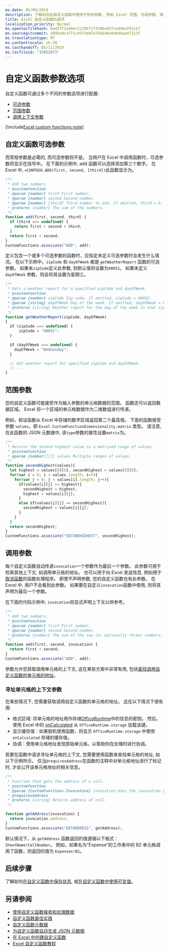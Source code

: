 ```yaml
---
ms.date: 05/09/2019
description: 了解如何在自定义函数中使用不同的参数, 例如 Excel 范围、可选参数、调用上下文等。
title: Excel 自定义函数的选项
localization_priority: Normal
ms.openlocfilehash: ba437f3a49ec3129b72f3396e85fcbd46af82cb7
ms.sourcegitcommit: a99be9c4771c45f3e07e781646e0e649aa47213f
ms.translationtype: MT
ms.contentlocale: zh-CN
ms.lasthandoff: 05/11/2019
ms.locfileid: "33952073"
---
```

# <a name="custom-functions-parameter-options"></a>自定义函数参数选项

自定义函数可通过多个不同的参数选项进行配置:
- [可选参数](#custom-functions-optional-parameters)
- [范围参数](#range-parameters)
- [调用上下文参数](#invocation-parameter)

[!include[Excel custom functions note](../includes/excel-custom-functions-note.md)]

## <a name="custom-functions-optional-parameters"></a>自定义函数可选参数

而常规参数是必需的, 而可选参数则不是。 当用户在 Excel 中调用函数时，可选参数将显示在括号中。 在下面的示例中, add 函数可以选择添加第三个数字。 在 Excel 中, `=CONTOSO.ADD(first, second, [third])`此函数显示为。

```js
/**
 * Add two numbers
 * @customfunction 
 * @param {number} first First number.
 * @param {number} second Second number.
 * @param {number} [third] Third number to add. If omitted, third = 0.
 * @returns {number} The sum of the numbers.
 */
function add(first, second, third) {
  if (third === undefined) {
    return first + second + third;
  }
  return first + second;
}
CustomFunctions.associate("ADD", add);
```

定义包含一个或多个可选参数的函数时，应指定未定义可选参数时会发生什么情况。 在以下示例中，`zipCode` 和 `dayOfWeek` 都是 `getWeatherReport` 函数的可选参数。 如果未`zipCode`定义此参数, 则默认值将设置为`98052`。 如果未定义 `dayOfWeek` 参数，则会将其设置为星期三。

```js
/**
 * Gets a weather report for a specified zipCode and dayOfWeek
 * @customfunction
 * @param {number} zipCode Zip code. If omitted, zipCode = 98052.
 * @param {string} dayOfWeek Day of the week. If omitted, dayOfWeek = Wednesday.
 * @returns {string} Weather report for the day of the week in that zip code.
 */
function getWeatherReport(zipCode, dayOfWeek)
{
  if (zipCode === undefined) {
      zipCode = "98052";
  }

  if (dayOfWeek === undefined) {
    dayOfWeek = "Wednesday";
  }

  // Get weather report for specified zipCode and dayOfWeek.
  // ...
}
```

## <a name="range-parameters"></a>范围参数

您的自定义函数可能接受作为输入参数的单元格数据的范围。 函数还可以返回数据区域。 Excel 将一个区域的单元格数据作为二维数组进行传递。

例如，假设函数从 Excel 中存储的数字区域返回第二个最高值。 下面的函数接受参数 `values`，即 `Excel.CustomFunctionDimensionality.matrix` 类型。 请注意, 在此函数的 JSON 元数据中, 该`type`参数的属性设置`matrix`为。

```js
/**
 * Returns the second highest value in a matrixed range of values.
 * @customfunction
 * @param {number[][]} values Multiple ranges of values.  
 */
function secondHighest(values){
  let highest = values[0][0], secondHighest = values[0][0];
  for(var i = 0; i < values.length; i++){
    for(var j = 0; j < values[i].length; j++){
      if(values[i][j] >= highest){
        secondHighest = highest;
        highest = values[i][j];
      }
      else if(values[i][j] >= secondHighest){
        secondHighest = values[i][j];
      }
    }
  }
  return secondHighest;
}
CustomFunctions.associate("SECONDHIGHEST", secondHighest);
```

## <a name="invocation-parameter"></a>调用参数

每个自定义函数自动传递`invocation`一个参数作为最后一个参数。 此参数可用于检索其他上下文, 如调用单元格的地址。 也可以用于向 Excel 发送信息, 例如用于[取消函数](custom-functions-web-reqs.md#stream-and-cancel-functions)的函数处理程序。 即使不声明参数, 您的自定义函数也有此参数。 在 Excel 中, 用户不会看到此参数。 如果要在自定义`invocation`函数中使用, 则将其声明为最后一个参数。

在下面的代码示例中, `invocation`将显式声明上下文以供参考。

```js
/**
 * Add two numbers.
 * @customfunction 
 * @param {number} first First number.
 * @param {number} second Second number.
 * @returns {number} The sum of the two (or optionally three) numbers.
 */
function add(first, second, invocation) {
  return first + second;
}
CustomFunctions.associate("ADD", add);
```

参数允许您获取调用单元格的上下文, 这在某些方案中非常有用, 包括[查找调用自定义函数的单元格的地址](#addressing-cells-context-parameter)。

### <a name="addressing-cells-context-parameter"></a>寻址单元格的上下文参数

在某些情况下, 您需要获取调用自定义函数的单元格的地址。 这在以下情况下很有用:

- 格式区域: 将单元格的地址用作存储[OfficeRuntime](/office/dev/add-ins/excel/custom-functions-runtime#storing-and-accessing-data)中的信息的密钥。 然后，使用 Excel 中的 [onCalculated](/javascript/api/excel/excel.worksheet#oncalculated) 从 `OfficeRuntime.storage` 加载该键。
- 显示缓存值：如果脱机使用函数，将显示 `OfficeRuntime.storage` 中使用 `onCalculated` 存储的缓存值。
- 协调：使用单元格地址发现原始单元格，以帮助你在处理时进行协调。

若要在函数中请求寻址单元格的上下文, 您需要使用函数来查找单元格的地址, 如以下示例所示。 仅当`@requiresAddress`在函数的注释中对单元格地址进行了标记时, 才会公开该单元格地址的相关信息。

```js
/**
 * Function that gets the address of a cell.
 * @customfunction
 * @param {CustomFunctions.Invocation} invocation Uses the invocation parameter present in each cell.
 * @requiresAddress
 * @returns {string} Returns address of cell.
 */

function getAddress(invocation) {
  return invocation.address;
}
CustomFunctions.associate("GETADDRESS", getAddress);
```

默认情况下，从 `getAddress` 函数返回的值遵循以下格式：`SheetName!CellNumber`。 例如，如果名为“Expense”的工作表中的 B2 单元格调用了函数，则返回的值为 `Expenses!B2`。

## <a name="next-steps"></a>后续步骤
了解如何[在自定义函数中保存状态](custom-functions-save-state.md), 或[在自定义函数中使用可变值](custom-functions-volatile.md)。

## <a name="see-also"></a>另请参阅

* [使用自定义函数接收和处理数据](custom-functions-web-reqs.md)
* [自定义函数最佳实践](custom-functions-best-practices.md)
* [自定义函数元数据](custom-functions-json.md)
* [为自定义函数自动生成 JSON 元数据](custom-functions-json-autogeneration.md)
* [在 Excel 中创建自定义函数](custom-functions-overview.md)
* [Excel 自定义函数教程](../tutorials/excel-tutorial-create-custom-functions.md)
